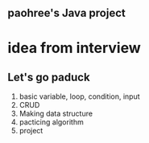 ## paohree's Java project
# idea from interview
Let's go paduck
---
1. basic
variable, loop, condition, input
2. CRUD
3. Making data structure
4. pacticing algorithm
5. project
